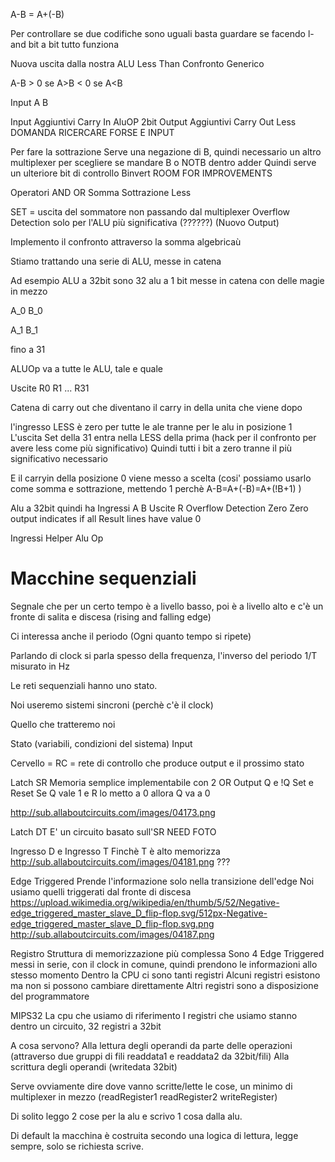 A-B = A+(-B)

Per controllare se due codifiche sono uguali basta guardare se facendo l-and bit a bit tutto funziona

Nuova uscita dalla nostra ALU
Less Than 
Confronto Generico

A-B > 0 se A>B
    < 0 se A<B


Input
A
B

Input Aggiuntivi
Carry In
AluOP 2bit
Output Aggiuntivi
Carry Out
Less DOMANDA RICERCARE FORSE E INPUT

Per fare la sottrazione 
Serve una negazione di B, quindi necessario un altro multiplexer per scegliere se mandare B o NOTB dentro adder
Quindi serve un ulteriore bit di controllo Binvert ROOM FOR IMPROVEMENTS

Operatori
AND
OR
Somma
Sottrazione
Less

SET = uscita del sommatore non passando dal multiplexer 
Overflow Detection solo per l'ALU più significativa (??????) (Nuovo Output)

Implemento il confronto attraverso la somma algebricaù

Stiamo trattando una serie di ALU, messe in catena

Ad esempio ALU a 32bit sono 32 alu a 1 bit messe in catena con delle magie in mezzo

A_0
B_0


A_1
B_1

fino a 31

ALUOp va a tutte le ALU, tale e quale

Uscite 
R0
R1
...
R31

Catena di carry out che diventano il carry in della unita che viene dopo

l'ingresso LESS è zero per tutte le ale tranne per le alu in posizione 1
L'uscita Set della 31 entra nella LESS della prima (hack per il confronto per avere less come più significativo)
Quindi tutti i bit a zero tranne il più significativo necessario 

E il carryin della posizione 0 viene messo a scelta (cosi' possiamo usarlo come somma e sottrazione, mettendo 1 perchè A-B=A+(-B)=A+(!B+1) ) 


Alu a 32bit quindi ha 
Ingressi 
A B
Uscite
R
Overflow Detection
Zero Zero output indicates if all Result lines have value 0 

Ingressi Helper
Alu Op

# Macchine sequenziali

Segnale che per un certo tempo è a livello basso, poi è a livello alto e c'è un fronte di salita e discesa (rising and falling edge)

Ci interessa anche il periodo (Ogni quanto tempo si ripete)

Parlando di clock si parla spesso della frequenza, l'inverso del periodo 1/T misurato in Hz

Le reti sequenziali hanno uno stato.

Noi useremo sistemi sincroni (perchè c'è il clock)

Quello che tratteremo noi

Stato (variabili, condizioni del sistema)
Input

Cervello = RC = rete di controllo
che produce output e il prossimo stato

Latch SR
Memoria semplice implementabile con 2 OR
Output Q e !Q
Set e Reset
Se Q vale 1 e R lo metto a 0 allora Q va a 0

http://sub.allaboutcircuits.com/images/04173.png

Latch DT
E' un circuito basato sull'SR
NEED FOTO

Ingresso D e Ingresso T
Finchè T è alto memorizza
http://sub.allaboutcircuits.com/images/04181.png ???

Edge Triggered
Prende l'informazione solo nella transizione dell'edge
Noi usiamo quelli triggerati dal fronte di discesa
https://upload.wikimedia.org/wikipedia/en/thumb/5/52/Negative-edge_triggered_master_slave_D_flip-flop.svg/512px-Negative-edge_triggered_master_slave_D_flip-flop.svg.png
http://sub.allaboutcircuits.com/images/04187.png


Registro
Struttura di memorizzazione più complessa
Sono 4 Edge Triggered messi in serie, con il clock in comune, quindi prendono le informazioni allo stesso momento
Dentro la CPU ci sono tanti registri
Alcuni registri esistono ma non si possono cambiare direttamente
Altri registri sono a disposizione del programmatore

MIPS32
La cpu che usiamo di riferimento
I registri che usiamo stanno dentro un circuito, 32 registri a 32bit

A cosa servono?
Alla lettura degli operandi da parte delle operazioni (attraverso due gruppi di fili readdata1 e readdata2 da 32bit/fili)
Alla scrittura degli operandi (writedata 32bit) 

Serve ovviamente dire dove vanno scritte/lette le cose, un minimo di multiplexer in mezzo (readRegister1 readRegister2 writeRegister)

Di solito leggo 2 cose per la alu e scrivo 1 cosa dalla alu.

Di default la macchina è costruita secondo una logica di lettura, legge sempre, solo se richiesta scrive.
